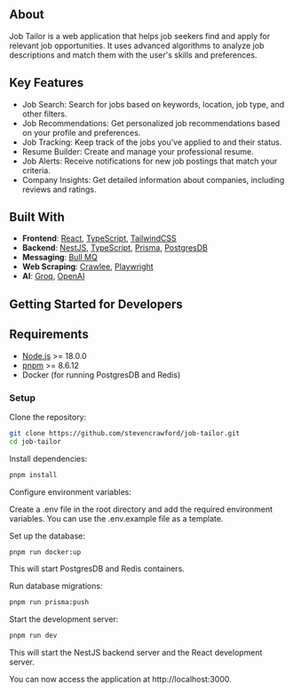 ## About

Job Tailor is a web application that helps job seekers find and apply for relevant job opportunities. It uses advanced 
algorithms to analyze job descriptions and match them with the user's skills and preferences.

## Key Features
- Job Search: Search for jobs based on keywords, location, job type, and other filters.
- Job Recommendations: Get personalized job recommendations based on your profile and preferences.
- Job Tracking: Keep track of the jobs you've applied to and their status.
- Resume Builder: Create and manage your professional resume.
- Job Alerts: Receive notifications for new job postings that match your criteria.
- Company Insights: Get detailed information about companies, including reviews and ratings.

## Built With
- **Frontend**: [React](https://reactjs.org/), [TypeScript](https://www.typescriptlang.org/), [TailwindCSS](https://tailwindcss.com/)
- **Backend**: [NestJS](https://nestjs.com/), [TypeScript](https://www.typescriptlang.org/), [Prisma](https://www.prisma.io/), [PostgresDB](https://www.postgresql.org/)
- **Messaging**: [Bull MQ](https://github.com/taskforcesh/bullmq)
- **Web Scraping**: [Crawlee](https://crawlee.dev/), [Playwright](https://playwright.dev/)
- **AI**: [Groq](https://groq.ai/), [OpenAI](https://openai.com/)

## Getting Started for Developers

## Requirements
- [Node.js](https://nodejs.org/en/) >= 18.0.0
- [pnpm](https://pnpm.io/) >= 8.6.12
- Docker (for running PostgresDB and Redis)

### Setup

Clone the repository:

```bash
git clone https://github.com/stevencrawford/job-tailor.git
cd job-tailor
```

Install dependencies:

```bash
pnpm install
```

Configure environment variables:

Create a .env file in the root directory and add the required environment variables. You can use the .env.example file as a template.

Set up the database:

```bash
pnpm run docker:up
```

This will start PostgresDB and Redis containers.

Run database migrations:
```bash
pnpm run prisma:push
```

Start the development server:

```bash
pnpm run dev
```

This will start the NestJS backend server and the React development server.

You can now access the application at http://localhost:3000.
